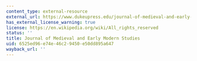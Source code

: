 ```yaml
---
content_type: external-resource
external_url: https://www.dukeupress.edu/journal-of-medieval-and-early-modern-studies
has_external_license_warning: true
license: https://en.wikipedia.org/wiki/All_rights_reserved
status: ''
title: Journal of Medieval and Early Modern Studies
uid: 6525ed96-e74e-46c2-9450-e50dd895a647
wayback_url: ''
---
```

